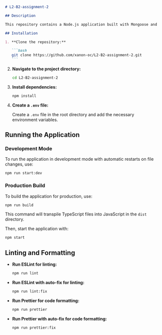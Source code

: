 ````markdown
# L2-B2-assignment-2

## Description

This repository contains a Node.js application built with Mongoose and TypeScript.

## Installation

1. **Clone the repository:**

   ```bash
   git clone https://github.com/xanon-oc/L2-B2-assignment-2.git
   ```
````

2. **Navigate to the project directory:**

   ```bash
   cd L2-B2-assignment-2
   ```

3. **Install dependencies:**

   ```bash
   npm install
   ```

4. **Create a `.env` file:**

   Create a `.env` file in the root directory and add the necessary environment variables.

## Running the Application

### Development Mode

To run the application in development mode with automatic restarts on file changes, use:

```bash
npm run start:dev
```

### Production Build

To build the application for production, use:

```bash
npm run build
```

This command will transpile TypeScript files into JavaScript in the `dist` directory.

Then, start the application with:

```bash
npm start
```

## Linting and Formatting

- **Run ESLint for linting:**

  ```bash
  npm run lint
  ```

- **Run ESLint with auto-fix for linting:**

  ```bash
  npm run lint:fix
  ```

- **Run Prettier for code formatting:**

  ```bash
  npm run prettier
  ```

- **Run Prettier with auto-fix for code formatting:**

  ```bash
  npm run prettier:fix
  ```

```

```
